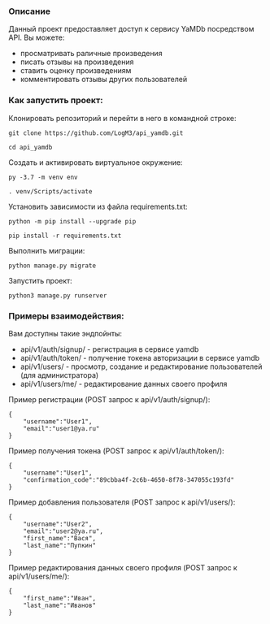 ### Описание
Данный проект предоставляет доступ к сервису YaMDb посредством API.
Вы можете:
- просматривать раличные произведения
- писать отзывы на произведения
- ставить оценку произведениям
- комментировать отзывы других пользователей
### Как запустить проект:

Клонировать репозиторий и перейти в него в командной строке:

```
git clone https://github.com/LogM3/api_yamdb.git
```

```
cd api_yamdb
```

Cоздать и активировать виртуальное окружение:

```
py -3.7 -m venv env
```

```
. venv/Scripts/activate
```

Установить зависимости из файла requirements.txt:

```
python -m pip install --upgrade pip
```

```
pip install -r requirements.txt
```

Выполнить миграции:

```
python manage.py migrate
```

Запустить проект:

```
python3 manage.py runserver
```
### Примеры взаимодействия:
Вам доступны такие эндпойнты:
- api/v1/auth/signup/ - регистрация в сервисе yamdb
- api/v1/auth/token/ - получение токена авторизации в сервисе yamdb
- api/v1/users/ - просмотр, создание и редактирование пользователей (для администратора)
- api/v1/users/me/ - редактирование данных своего профиля

Пример регистрации (POST запрос к api/v1/auth/signup/):
```
{
    "username":"User1",
    "email":"user1@ya.ru"
}
```
Пример получения токена (POST запрос к api/v1/auth/token/):
```
{
    "username":"User1",
    "confirmation_code":"89cbba4f-2c6b-4650-8f78-347055c193fd"
}
```
Пример добавления пользователя (POST запрос к api/v1/users/):
```
{
    "username":"User2",
    "email":"user2@ya.ru",
    "first_name":"Вася",
    "last_name":"Пупкин"
}
```
Пример редактирования данных своего профиля (POST запрос к api/v1/users/me/):
```
{
    "first_name":"Иван",
    "last_name":"Иванов"
}
```
